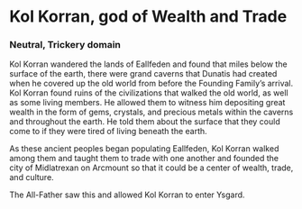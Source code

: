 # Kol Korran, god of Wealth and Trade
### Neutral, Trickery domain

Kol Korran wandered the lands of Eallfeden and found that miles below the surface of the earth, there were grand caverns that Dunatis had created when he covered up the old world from before the Founding Family’s arrival.
Kol Korran found ruins of the civilizations that walked the old world, as well as some living members.
He allowed them to witness him depositing great wealth in the form of gems, crystals, and precious metals within the caverns and throughout the earth.
He told them about the surface that they could come to if they were tired of living beneath the earth.

As these ancient peoples began populating Eallfeden, Kol Korran walked among them and taught them to trade with one another and founded the city of Midlatrexan on Arcmount so that it could be a center of wealth, trade, and culture.

The All-Father saw this and allowed Kol Korran to enter Ysgard.
